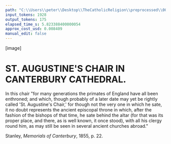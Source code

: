 ```yaml
---
path: "C:\\Users\\peter\\Desktop\\TheCatholicReligion\\preprocessed\\00136.jpg"
input_tokens: 1928
output_tokens: 175
elapsed_time_s: 5.823388400000054
approx_cost_usd: 0.008409
manual_edit: false
---
```

[image]

# ST. AUGUSTINE'S CHAIR IN CANTERBURY CATHEDRAL.

In this chair "for many generations the primates of England have
all been enthroned; and which, though probably of a later date
may yet be rightly called 'St. Augustine's Chair,' for though not
the very one in which he sate, it no doubt represents the ancient
episcopal throne in which, after the fashion of the bishops of that
time, he sate behind the altar (for that was its proper place, and
there, as is well known, it once stood), with all his clergy round
him, as may still be seen in several ancient churches abroad."

Stanley, *Memorials of Canterbury*, 1855, p. 22.